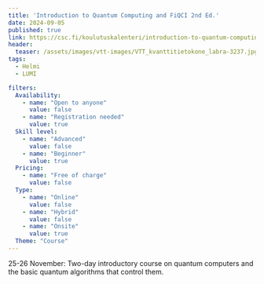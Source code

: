 ```yaml
---
title: 'Introduction to Quantum Computing and FiQCI 2nd Ed.'
date: 2024-09-05
published: true
link: https://csc.fi/koulutuskalenteri/introduction-to-quantum-computing-and-fiqci-2/
header:
  teaser: /assets/images/vtt-images/VTT_kvanttitietokone_labra-3237.jpg
tags:
  - Helmi
  - LUMI

filters:
  Availability:
    - name: "Open to anyone"
      value: false
    - name: "Registration needed"
      value: true
  Skill level:
    - name: "Advanced"
      value: false
    - name: "Beginner"
      value: true
  Pricing:
    - name: "Free of charge"
      value: false
  Type:
    - name: "Online"
      value: false
    - name: "Hybrid"
      value: false
    - name: "Onsite"
      value: true
  Theme: "Course"
---
```

25-26 November: Two-day introductory course on quantum computers and the basic quantum algorithms that control them.

